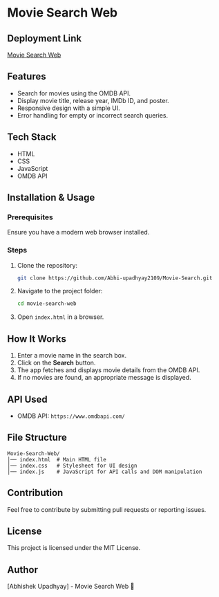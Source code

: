 # Movie Search Web

## Deployment Link
[Movie Search Web](https://movie-search03.netlify.app/)

## Features
- Search for movies using the OMDB API.
- Display movie title, release year, IMDb ID, and poster.
- Responsive design with a simple UI.
- Error handling for empty or incorrect search queries.

## Tech Stack
- HTML
- CSS
- JavaScript
- OMDB API

## Installation & Usage
### Prerequisites
Ensure you have a modern web browser installed.

### Steps
1. Clone the repository:
   ```sh
   git clone https://github.com/Abhi-upadhyay2109/Movie-Search.git
   ```
2. Navigate to the project folder:
   ```sh
   cd movie-search-web
   ```
3. Open `index.html` in a browser.

## How It Works
1. Enter a movie name in the search box.
2. Click on the **Search** button.
3. The app fetches and displays movie details from the OMDB API.
4. If no movies are found, an appropriate message is displayed.

## API Used
- OMDB API: `https://www.omdbapi.com/`

## File Structure
```
Movie-Search-Web/
│── index.html  # Main HTML file
│── index.css   # Stylesheet for UI design
│── index.js    # JavaScript for API calls and DOM manipulation
```

## Contribution
Feel free to contribute by submitting pull requests or reporting issues.

## License
This project is licensed under the MIT License.

## Author
[Abhishek Upadhyay] - Movie Search Web 🚀
